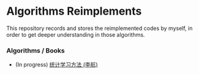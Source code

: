 # Algorithms Reimplements
This repository records and stores the reimplemented codes by myself, in order to get deeper understanding in those algorithms.

### Algorithms / Books
- (In progress) [统计学习方法 (李航)](./统计学习方法)
